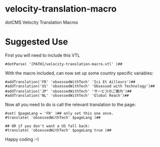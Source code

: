 velocity-translation-macro
==========================

dotCMS Velocity Translation Macros

Suggested Use
==
First you will need to include this VTL

    #dotParse( '[PATH]/velocity-translation-macro.vtl' )##
  
With the macro included, can now set up some country specific variables:
  
    #addTranslation('FR' 'obsessedWithTech' 'Ici Et Ailleurs')##
    #addTranslation('US' 'obsessedWithTech' 'Obsessed with Technology')##
    #addTranslation('JP' 'obsessedWithTech' 'サービスのご案内')##
    #addTranslation('NL' 'obsessedWithTech' 'Global Reach')##
  
Now all you need to do is call the relevant translation to the page:

    #set( $pageLang = 'FR' )## only set this one once. 
    #translate( 'obsessedWithTech' $pageLang )##
  
    ## OR if you don't want a US fall back:
    #translate( 'obsessedWithTech' $pageLang true )##
  
Happy coding :-)
